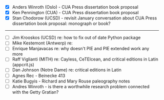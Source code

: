 - [x] Anders Winroth (Oslo) - CUA Press dissertation book proposal
- [x] Ken Pennington (CUA) - CUA Press dissertation book proposal
- [x] Stan Chodorow (UCSD) - revisit January conversation about CUA Press dissertation book proposal: monograph or book?

---
- [ ] Jim Krooskos (UCSD) re: how to fix out of date Python package
- [ ] Mike Kestemont (Antwerp) re:
- [ ] Enrique Manjavacas re: why doesn't PIE and PIE extended work any more
- [ ] Raff Viglianti (MITH) re: Cayless, CeTEIcean, and critical editions in Latin (appcrit.js)
- [ ] Dan Johnson (Notre Dame) re: critical editions in Latin
- [ ] Agnes Rec - Beinecke 413
- [ ] Katie Bugyis - Richard and Mary Rouse paleography notes
- [ ] Andres Winroth - is there a worthwhile research problem connected with the Getty Gratian?